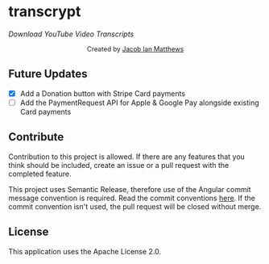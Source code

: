 # transcrypt

_Download YouTube Video Transcripts_

<p style="text-align: center; font-size: 0.8rem;">Created by <a href="https://jacobianmatthews.com" target="_blank">Jacob Ian Matthews</a></p>

## Future Updates

- [x] Add a Donation button with Stripe Card payments
- [ ] Add the PaymentRequest API for Apple & Google Pay alongside existing Card payments

## Contribute

Contribution to this project is allowed. If there are any features that you think should be included, create an issue or a pull request with the completed feature.

This project uses Semantic Release, therefore use of the Angular commit message convention is required. Read the commit conventions [here](https://github.com/semantic-release/semantic-release#commit-message-format). If the commit convention isn't used, the pull request will be closed without merge.

## License

This application uses the Apache License 2.0.
